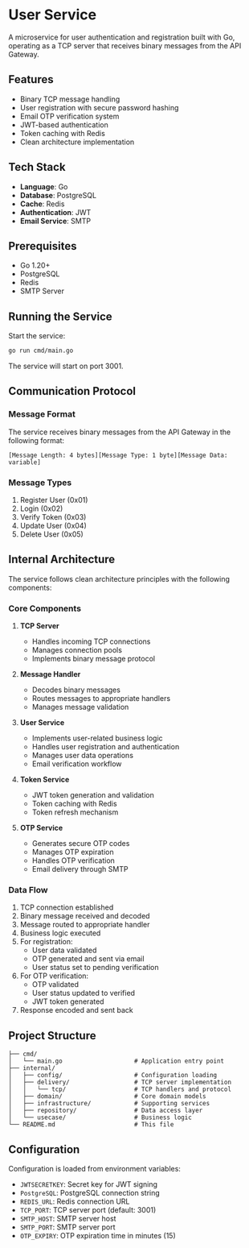 # User Service

A microservice for user authentication and registration built with Go, operating as a TCP server that receives binary messages from the API Gateway.

## Features

- Binary TCP message handling
- User registration with secure password hashing
- Email OTP verification system
- JWT-based authentication
- Token caching with Redis
- Clean architecture implementation

## Tech Stack

- **Language**: Go
- **Database**: PostgreSQL
- **Cache**: Redis
- **Authentication**: JWT
- **Email Service**: SMTP

## Prerequisites

- Go 1.20+
- PostgreSQL
- Redis
- SMTP Server

## Running the Service

Start the service:
```bash
go run cmd/main.go
```

The service will start on port 3001.

## Communication Protocol

### Message Format

The service receives binary messages from the API Gateway in the following format:

```
[Message Length: 4 bytes][Message Type: 1 byte][Message Data: variable]
```

### Message Types

1. Register User (0x01)
2. Login (0x02)
3. Verify Token (0x03)
4. Update User (0x04)
5. Delete User (0x05)

## Internal Architecture

The service follows clean architecture principles with the following components:

### Core Components

1. **TCP Server**
   - Handles incoming TCP connections
   - Manages connection pools
   - Implements binary message protocol

2. **Message Handler**
   - Decodes binary messages
   - Routes messages to appropriate handlers
   - Manages message validation

3. **User Service**
   - Implements user-related business logic
   - Handles user registration and authentication
   - Manages user data operations
   - Email verification workflow

4. **Token Service**
   - JWT token generation and validation
   - Token caching with Redis
   - Token refresh mechanism

5. **OTP Service**
   - Generates secure OTP codes
   - Manages OTP expiration
   - Handles OTP verification
   - Email delivery through SMTP

### Data Flow

1. TCP connection established
2. Binary message received and decoded
3. Message routed to appropriate handler
4. Business logic executed
5. For registration:
   - User data validated
   - OTP generated and sent via email
   - User status set to pending verification
6. For OTP verification:
   - OTP validated
   - User status updated to verified
   - JWT token generated
7. Response encoded and sent back

## Project Structure
```
├── cmd/
│   └── main.go                    # Application entry point
├── internal/
│   ├── config/                    # Configuration loading
│   ├── delivery/                  # TCP server implementation
│   │   └── tcp/                   # TCP handlers and protocol
│   ├── domain/                    # Core domain models
│   ├── infrastructure/            # Supporting services
│   ├── repository/                # Data access layer
│   └── usecase/                   # Business logic
└── README.md                      # This file
```
## Configuration

Configuration is loaded from environment variables:
- `JWTSECRETKEY`: Secret key for JWT signing
- `PostgreSQL`: PostgreSQL connection string
- `REDIS_URL`: Redis connection URL
- `TCP_PORT`: TCP server port (default: 3001)
- `SMTP_HOST`: SMTP server host
- `SMTP_PORT`: SMTP server port
- `OTP_EXPIRY`: OTP expiration time in minutes (15)
